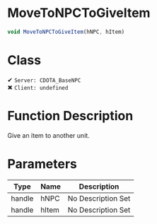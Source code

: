 # MoveToNPCToGiveItem
```js	
void MoveToNPCToGiveItem(hNPC, hItem)
```
# Class
✔ `Server: CDOTA_BaseNPC`  
✖ `Client: undefined`  

# Function Description
Give an item to another unit.
# Parameters
Type|Name|Description
--|--|--
handle|hNPC|No Description Set
handle|hItem|No Description Set
